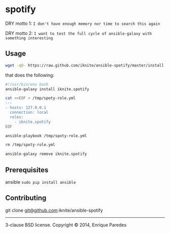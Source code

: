 spotify
=======

DRY motto 1: `I don't have enough memory nor time to search this again`

DRY motto 2: `I want to test the full cycle of ansible-galaxy with something interesting`


Usage
-----
```sh
wget -qO- https://raw.github.com/iknite/ansible-spotify/master/install.sh | sudo bash
```

that does the following:

```sh
#!/usr/bin/env bash
ansible-galaxy install iknite.spotify

cat <<EOF > /tmp/spoty-role.yml
---
- hosts: 127.0.0.1
  connection: local
  roles:
	- iknite.spotify
EOF

ansible-playbook /tmp/spoty-role.yml

rm /tmp/spoty-role.yml

ansible-galaxy remove iknite.spotify
```

Prerequisites
-------------
ansible `sudo pip install ansible`

Contributing
------------

git clone git@github.com:iknite/ansible-spotify

---
3-clause BSD license.  Copyright © 2014, Enrique Paredes

